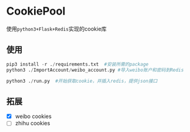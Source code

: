 # CookiePool
使用`python3+Flask+Redis`实现的cookie库

## 使用
```python
pip3 install -r ./requirements.txt  #安装所需的package
python3 ./ImportAccount/weibo_account.py #导入weibo账户和密码到Redis

python3 ./run.py  #开始获取cookie，并插入redis，提供json接口
```

## 拓展
- [x] weibo cookies
- [ ] zhihu cookies
